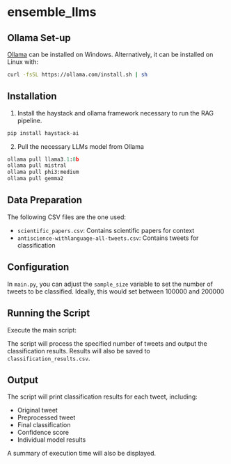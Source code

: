 # ensemble_llms

## Ollama Set-up

[Ollama](https://ollama.ai/) can be installed on Windows. Alternatively, it can be installed on Linux with:
```bash
curl -fsSL https://ollama.com/install.sh | sh
```

## Installation
1. Install the haystack and ollama framework necessary to run the RAG pipeline.

```python
pip install haystack-ai
```
2. Pull the necessary LLMs model from Ollama
```python
ollama pull llama3.1:8b
ollama pull mistral
ollama pull phi3:medium
ollama pull gemma2
```
## Data Preparation

The following CSV files are the one used: 
- `scientific_papers.csv`: Contains scientific papers for context
- `antiscience-withlanguage-all-tweets.csv`: Contains tweets for classification

## Configuration

In `main.py`, you can adjust the `sample_size` variable to set the number of tweets to be classified. Ideally, this would set between 100000 and 200000

## Running the Script

Execute the main script:

The script will process the specified number of tweets and output the classification results. Results will also be saved to `classification_results.csv`.

## Output

The script will print classification results for each tweet, including:
- Original tweet
- Preprocessed tweet
- Final classification
- Confidence score
- Individual model results

A summary of execution time will also be displayed. 

